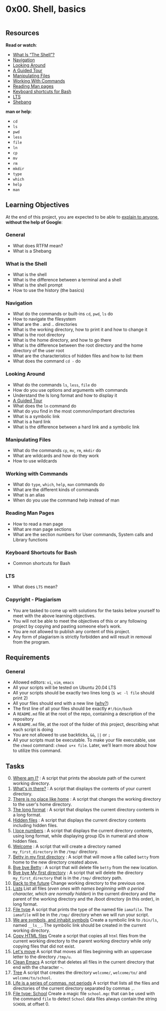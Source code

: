 <h1>0x00. Shell, basics</h1>
<div>
  <p>
    <img
      src="https://s3.amazonaws.com/intranet-projects-files/holbertonschool-sysadmin_devops/205/image.jpg"
      alt=""
      loading="lazy"
      style=""
    />
  </p>

  <h2>Resources</h2>

  <p><strong>Read or watch</strong>:</p>

  <ul>
    <li>
      <a
        href="/rltoken/vwO91sqNBgRL03BLu-ueiA"
        title='What Is "The Shell"?'
        target="_blank"
        >What Is “The Shell”?</a
      >
    </li>
    <li>
      <a
        href="/rltoken/iblidp7yp6i-QpT8rDXHaA"
        title="Navigation"
        target="_blank"
        >Navigation</a
      >
    </li>
    <li>
      <a
        href="/rltoken/xEKUCnQsMH0esQ6fJU5vLA"
        title="Looking Around"
        target="_blank"
        >Looking Around</a
      >
    </li>
    <li>
      <a
        href="/rltoken/HUhQ73fFR1GOC5nb4r-mDw"
        title="A Guided Tour"
        target="_blank"
        >A Guided Tour</a
      >
    </li>
    <li>
      <a
        href="/rltoken/olv-1tj4d1LA57Z0PrLNvw"
        title="Manipulating Files"
        target="_blank"
        >Manipulating Files</a
      >
    </li>
    <li>
      <a
        href="/rltoken/zUtux3Pm0BkvtwXzbTtkmA"
        title="Working With Commands"
        target="_blank"
        >Working With Commands</a
      >
    </li>
    <li>
      <a
        href="/rltoken/rddGdsqLf8_kRzp12RaD4A"
        title="Reading Man pages"
        target="_blank"
        >Reading Man pages</a
      >
    </li>
    <li>
      <a
        href="/rltoken/AGxMxuS5IeW8VmEvJyhwvw"
        title="Keyboard shortcuts for Bash"
        target="_blank"
        >Keyboard shortcuts for Bash</a
      >
    </li>
    <li><a href="https://wiki.ubuntu.com/LTS" target="_blank">LTS</a></li>
    <li>
      <a href="/rltoken/cE8ZA3kgEaFhB-IDNv31bQ" title="Shebang" target="_blank"
        >Shebang</a
      >
    </li>
  </ul>

  <p><strong>man or help</strong>:</p>

  <ul>
    <li><code>cd</code></li>
    <li><code>ls</code></li>
    <li><code>pwd</code></li>
    <li><code>less</code></li>
    <li><code>file</code></li>
    <li><code>ln</code></li>
    <li><code>cp</code></li>
    <li><code>mv</code></li>
    <li><code>rm</code></li>
    <li><code>mkdir</code></li>
    <li><code>type</code></li>
    <li><code>which</code></li>
    <li><code>help</code></li>
    <li><code>man</code></li>
  </ul>

  <h2>Learning Objectives</h2>

  <p>
    At the end of this project, you are expected to be able to
    <a
      href="/rltoken/02rKNnoj4VMlA7BHYppIQg"
      title="explain to anyone"
      target="_blank"
      >explain to anyone</a
    >, <strong>without the help of Google</strong>:
  </p>

  <h3>General</h3>

  <ul>
    <li>What does RTFM mean?</li>
    <li>What is a Shebang</li>
  </ul>

  <h3>What is the Shell</h3>

  <ul>
    <li>What is the shell</li>
    <li>What is the difference between a terminal and a shell</li>
    <li>What is the shell prompt</li>
    <li>How to use the history (the basics)</li>
  </ul>

  <h3>Navigation</h3>

  <ul>
    <li>
      What do the commands or built-ins <code>cd</code>, <code>pwd</code>,
      <code>ls</code> do
    </li>
    <li>How to navigate the filesystem</li>
    <li>What are the . and .. directories</li>
    <li>What is the working directory, how to print it and how to change it</li>
    <li>What is the root directory</li>
    <li>What is the home directory, and how to go there</li>
    <li>
      What is the difference between the root directory and the home directory
      of the user root
    </li>
    <li>What are the characteristics of hidden files and how to list them</li>
    <li>What does the command <code>cd -</code> do</li>
  </ul>

  <h3>Looking Around</h3>

  <ul>
    <li>
      What do the commands <code>ls</code>, <code>less</code>,
      <code>file</code> do
    </li>
    <li>How do you use options and arguments with commands</li>
    <li>Understand the ls long format and how to display it</li>
    <li>
      <a
        href="/rltoken/HUhQ73fFR1GOC5nb4r-mDw"
        title="A Guided Tour"
        target="_blank"
        >A Guided Tour</a
      >
    </li>
    <li>What does the <code>ln</code> command do</li>
    <li>What do you find in the most common/important directories</li>
    <li>What is a symbolic link</li>
    <li>What is a hard link</li>
    <li>What is the difference between a hard link and a symbolic link</li>
  </ul>

  <h3>Manipulating Files</h3>

  <ul>
    <li>
      What do the commands <code>cp</code>, <code>mv</code>, <code>rm</code>,
      <code>mkdir</code> do
    </li>
    <li>What are wildcards and how do they work</li>
    <li>How to use wildcards</li>
  </ul>

  <h3>Working with Commands</h3>

  <ul>
    <li>
      What do <code>type</code>, <code>which</code>, <code>help</code>,
      <code>man</code> commands do
    </li>
    <li>What are the different kinds of commands</li>
    <li>What is an alias</li>
    <li>When do you use the command help instead of man</li>
  </ul>

  <h3>Reading Man Pages</h3>

  <ul>
    <li>How to read a man page</li>
    <li>What are man page sections</li>
    <li>
      What are the section numbers for User commands, System calls and Library
      functions
    </li>
  </ul>

  <h3>Keyboard Shortcuts for Bash</h3>

  <ul>
    <li>Common shortcuts for Bash</li>
  </ul>

  <h3>LTS</h3>

  <ul>
    <li>What does <code>LTS</code> mean?</li>
  </ul>

  <h3>Copyright - Plagiarism</h3>

  <ul>
    <li>
      You are tasked to come up with solutions for the tasks below yourself to
      meet with the above learning objectives.
    </li>
    <li>
      You will not be able to meet the objectives of this or any following
      project by copying and pasting someone else’s work.
    </li>
    <li>You are not allowed to publish any content of this project.</li>
    <li>
      Any form of plagiarism is strictly forbidden and will result in removal
      from the program.
    </li>
  </ul>

  <h2>Requirements</h2>

  <h3>General</h3>

  <ul>
    <li>
      Allowed editors: <code>vi</code>, <code>vim</code>, <code>emacs</code>
    </li>
    <li>All your scripts will be tested on Ubuntu 20.04 LTS</li>
    <li>
      All your scripts should be exactly two lines long (<code
        >$ wc -l file</code
      >
      should print 2)
    </li>
    <li>
      All your files should end with a new line (<a
        href="http://unix.stackexchange.com/questions/18743/whats-the-point-in-adding-a-new-line-to-the-end-of-a-file/18789"
        >why?</a
      >)
    </li>
    <li>
      The first line of all your files should be exactly
      <code>#!/bin/bash</code>
    </li>
    <li>
      A <code>README.md</code> file at the root of the repo, containing a
      description of the repository
    </li>
    <li>
      A <code>README.md</code> file, at the root of the folder of
      <em>this</em> project, describing what each script is doing
    </li>
    <li>
      You are not allowed to use backticks, <code>&amp;&amp;</code>,
      <code>||</code> or <code>;</code>
    </li>
    <li>
      All your scripts must be executable. To make your file executable, use the
      <code>chmod</code> command: <code>chmod u+x file</code>. Later, we’ll
      learn more about how to utilize this command.
    </li>
  </ul>
  
  <h2>Tasks</h2>
</div>
  
  0. [Where am I?](./0-current_working_directory) : A script that prints the absolute path of the current working directory.
  1. [What's in there?](./1-listit) : A script that displays the contents of your current directory.
  2. [There is no place like home](./2-bring_me_home) : A script that changes the working directory to the user's home directory.
  3. [The long format](./3-listfiles) : A script that displays the current directory contents in a long format.
  4. [Hidden files](./4-listmorefiles) : A script that displays the current directory contents including hidden files.
  5. [I loce numbers](./5-listfilesdigitonly) : A script that displays the current directory contents, using long format, while displaying group IDs in numeral and show hidden files.
  6. [Welcome](./6-firstdirectory) : A script that will create a directory named `my_first_directory` in the `/tmp/` directory.
  7. [Betty in my first directory](./7-movethatfile) : A scipt that will move a file called `betty` from home to the new directory created above.
  8. [Bye bye Betty](./8-firstdelete) : A script that will delete file `betty` from the new location.
  9. [Bye bye My first directory](./9-firstdirdeletion) : A script that will delete the directory `my_first_directory` that is in the `/tmp/` directory path.
  10. [Back to the future](./10-back) Change working directory to the previous one.
  11. [Lists](./11-lists) List all files (*even ones with names beginning with a period character, which are normally hidden*) in the current directory and the parent of the working directory and the /boot directory (in this order), in long format.
  12. [File type](./12-file_type) A script that prints the type of the named file `iamafile`. The `iamafile` will be in the `/tmp/` directory when we will run your script.
  13. [We are symbols, and inhabit symbols](./13-symbolic_link) Create a symbolic link to `/bin/ls`, named `__ls__`. The symbolic link should be created in the current working directory.
  14. [Copy HTML files](./14-copy_html) Create a script that copies all `html` files from the current working directory to the parent working directory while only copying files that did not exist.
  15. [Let's move](./100-lets_move) A script that moves all files beginning with an uppercase letter to the directory `/tmp/u`.
  16. [Clean Emacs](./101-clean_emacs) A script that deletes all files in the current directory that end with the character `~`.
  17. [Tree](./102-tree) A script that creates the directory `welcome/`, `welcome/to/` and `welcome/to/school`.
  18. [Life is a series of commas, not periods](./103-commas) A script that lists all the files and directories of the current directory separated by commas `,`.
  19. [File type: School](./school.mgc) Create a magic file `school.mgc` that can be used with the command `file` to detect `School` data files always contain the string `SCHOOL` at offset 0.
